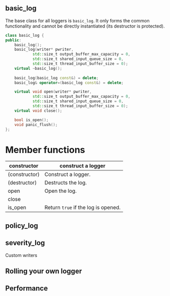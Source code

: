 basic_log
---------
The base class for all loggers is `basic_log`. It only forms the common
functionality and cannot be directly instantiated (its destructor is
protected).
```c++
class basic_log {
public:
    basic_log();
    basic_log(writer* pwriter, 
            std::size_t output_buffer_max_capacity = 0,
            std::size_t shared_input_queue_size = 0,
            std::size_t thread_input_buffer_size = 0);
    virtual ~basic_log();
    
    basic_log(basic_log const&) = delete;
    basic_log& operator=(basic_log const&) = delete;

    virtual void open(writer* pwriter, 
            std::size_t output_buffer_max_capacity = 0,
            std::size_t shared_input_queue_size = 0,
            std::size_t thread_input_buffer_size = 0);
    virtual void close();

    bool is_open();
    void panic_flush();
};
```

Member functions
================
|constructor    | construct a logger                  |
|---------------|-------------------------------------|
| (constructor) | Construct a logger.                 |
| (destructor)  | Destructs the log.                  |
| open          | Open the log.                       |
| close         |                                     |
| is_open       | Return `true` if the log is opened. |


policy_log
----------

severity_log
------------

Custom writers

Rolling your own logger
-----------------------

Performance
-----------


